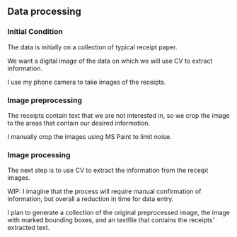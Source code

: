 ## Data processing

### Initial Condition

The data is initially on a collection of typical receipt paper.

We want a digital image of the data on which we will use CV to extract information.

I use my phone camera to take images of the receipts.

### Image preprocessing

The receipts contain text that we are not interested in, so we crop the image to the areas that contain our desired information.

I manually crop the images using MS Paint to limit noise.

### Image processing

The next step is to use CV to extract the information from the receipt images.

WIP:
I imagine that the process will require manual confirmation of information, but overall a reduction in time for data entry.

I plan to generate a collection of the original preprocessed image, the image with marked bounding boxes, and an textfile that contains the receipts' extracted text.